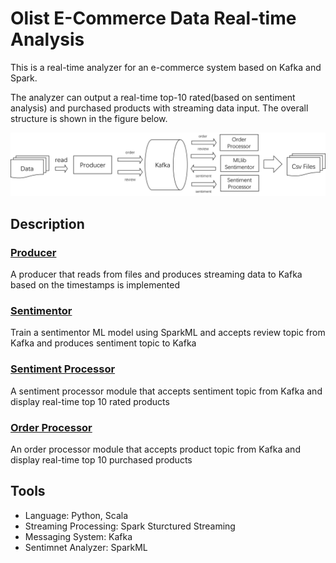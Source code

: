 # Olist E-Commerce Data Real-time Analysis
This is a real-time analyzer for an e-commerce system based on Kafka and Spark. 

The analyzer can output a real-time top-10 rated(based on sentiment analysis) and purchased products with streaming data input. The overall structure is shown in the figure below.

![image](overview.png)

## Description

### [Producer](producer.ipynb)
A producer that reads from files and produces streaming data to Kafka based on the timestamps is implemented

### [Sentimentor](consumer_review.py)
Train a sentimentor ML model using SparkML and accepts review topic from Kafka and produces sentiment topic to Kafka

### [Sentiment Processor](consumer_sent/consumer_sent.scala)
A sentiment processor module that accepts sentiment topic from Kafka and display real-time top 10 rated products

### [Order Processor](consumer_order/consumer_order.scala)
An order processor module that accepts product topic from Kafka and display real-time top 10 purchased products

## Tools
- Language: Python, Scala
- Streaming Processing: Spark Sturctured Streaming
- Messaging System: Kafka
- Sentimnet Analyzer: SparkML
